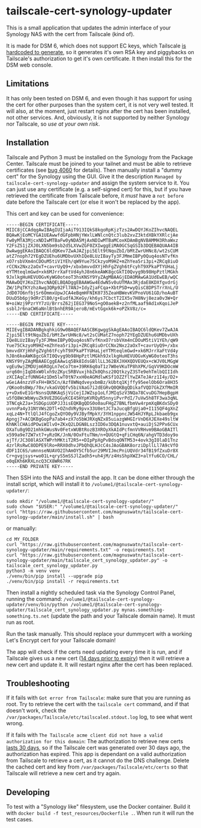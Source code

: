 tailscale-cert-synology-updater
===

This is a small application that updates the admin interface of your Synology NAS with the cert from Tailscale (kind of).

It is made for DSM 6, which does not support EC keys, which Tailscale [is hardcoded to generate](https://github.com/tailscale/tailscale/blob/9bd3b5b89c60534a9066902ae54b52f5797365bd/ipn/localapi/cert.go#L284), so it generates it's own RSA key and piggybacks on Tailscale's authorization to get it's own certificate. It then install this for the DSM web console.


## Limitations

It has only been tested on DSM 6, and even though it has support for using the cert for other purposes than the system cert, it is not very well tested. It will also, at the moment, just restart nginx after the cert has been installed, not other services. And, obviously, it is not supported by neither Synology nor Tailscale, so *use at your own risk*.

## Installation

Tailscale and Python 3 must be installed on the Synology from the Package Center. Tailscale must be joined to your tailnet and must be able to retrieve certificates (see [bug 4060](https://github.com/tailscale/tailscale/issues/4060) for details). Then manually install a "dummy cert" for the Synology using the GUI. Give it the description `Managed by tailscale-cert-synology-updater` and assign the system service to it. You can just use any certificate (e.g. a self-signed cert) for this, but if you have retrieved the certificate from Tailscale before, it *must* have a `not before` date before the Tailscale cert (or else it won't be replaced by the app).

This cert and key can be used for convenience:

```
-----BEGIN CERTIFICATE-----
MIIC8jCCAdqgAwIBAgIUIjaAiT913IQkS8kqoRpKjzTzs2AwDQYJKoZIhvcNAQEL
BQAwKjEoMCYGA1UEAwwfdGFpbHNjYWxlLWNlcnQtc3lub2xvZ3ktdXBkYXRlcjAe
Fw0yMTA3MjcxNDIwMTBaFw0yNDA5MjAxNDIwMTBaMCoxKDAmBgNVBAMMH3RhaWxz
Y2FsZS1jZXJ0LXN5bm9sb2d5LXVwZGF0ZXIwggEiMA0GCSqGSIb3DQEBAQUAA4IB
DwAwggEKAoIBAQC6ldQKev7ZwAJAZjpi5Elt9tNquZbI/bMtZwrUHNc8/wt2sCUM
atZ7noph72YEgDZUEhu6UMDbvUXhIQe8LUzIBayTy3FJMmeIBPy0Quq4osNTvfKn
xO7rsbVXm4nCDOuM5tiV1YEh/qW9Yue75CkzyoM9HZ+mZhYea5ri3pi+ZRCq8iuO
rCCNx2Nxz2aOxT+cavrUyQ9+/xbxbmvvdXYjHhFgZVgh6tFcyhT9XPkaPTYUHaLj
eYTMteqlmGwd+xk6MJrrXaFtVd4yhJ8n6keAWK8gcGkTI0Qvyg9b98HpPztlMGkh
9JxlkgHuHEVUOGvKyWG0oteoT3hsKNSY9YyZAgMBAAGjEDAOMAwGA1UdEwEB/wQC
MAAwDQYJKoZIhvcNAQELBQADggEBAAWGw4EdwN5v0uUTMAx3RjdaE8KDXfgvdrGj
ZW/1PqTKYzhzAwg3QRp92Fl7ANJ+IdyZjaFCqa+XbtPSD+wyQisC8DPSTrrXnL/U
JdD07O6nfbjSr6OmmxUpwJCA4eBqmHFNIK0735ZeaHBWevKVPnoVU61GD/hoAuBT
DUuD5b6pj9dRrZlB0/g+EudfAJKeGy/kh6ys7CbctT2IX5v7H8Nvj8eza0v3W+Qr
W+oiWzj9PzrYY7zU/BrrsZ62jIEG379NoS+gO0aekB+z2nfMLaaf9Ad1xKqoiJeP
ssblJr6naCW6aNnlBtbnhER9AjeroB/mEvtGgxk6k+oPZkV8z/c=
-----END CERTIFICATE-----
```

```
-----BEGIN PRIVATE KEY-----
MIIEvgIBADANBgkqhkiG9w0BAQEFAASCBKgwggSkAgEAAoIBAQC6ldQKev7ZwAJA
Zjpi5Elt9tNquZbI/bMtZwrUHNc8/wt2sCUMatZ7noph72YEgDZUEhu6UMDbvUXh
IQe8LUzIBayTy3FJMmeIBPy0Quq4osNTvfKnxO7rsbVXm4nCDOuM5tiV1YEh/qW9
Yue75CkzyoM9HZ+mZhYea5ri3pi+ZRCq8iuOrCCNx2Nxz2aOxT+cavrUyQ9+/xbx
bmvvdXYjHhFgZVgh6tFcyhT9XPkaPTYUHaLjeYTMteqlmGwd+xk6MJrrXaFtVd4y
hJ8n6keAWK8gcGkTI0Qvyg9b98HpPztlMGkh9JxlkgHuHEVUOGvKyWG0oteoT3hs
KNSY9YyZAgMBAAECggEAAwiq5Bk8IdsGBllLL362BXJXHXQDVEUQx+cWJV0LMGgW
vgEu9wjZMDUjm6ROgLn7eCo7tm+39RK6q0aT1z7W0eVKuTP8hXPK/GqVV9KDOcmW
urq60njIqD8xW0lxh9zZKyc5RBVuxjhbZk0Qhsz20QtkzyZ3STe9ehTmlbQIIIdh
zXCIAqCzfUNNG4z1Dm5lwT0tN7xxH0eAGMdlwKSf1OZZflYwZATeJArz1I4y/D2+
wGeiA4nzzVFxFH+BK5Cn/Azf8WNqdveyxbmBz/kUbtq1Kjffy95eelOb6Ora8H35
/QKoo0sBWp/70x/vkaGVQQfv5biVAaG7i2dEGRvQ0QKBgQDikafVQD7GkZXfMmIR
y+vDx6vE1GrNsnsQUNKAqSjViCejIJWZsp1oLfJMIqSzV3NQa78CvuDG7HepBgpH
u5fQ8WcWbWyuZk9VEZOGGyKCE45HYpKVRQyR5nnyiPvrPdI/7uVw5h8TF3wa3qNL
3TNCqkZJa+3SDGpiUOPJJ3isEQKBgQDS0o0auFHgZ7BNLfbmVw4rpmXqBKdxSDy0
uvnnPa4y31NtVWs2DTl+OZndVRy9pvx33U8etJC7aJucqBfgUja0+I115QF4gXnZ
xqLz4N+TtlQlJ4fCgoZxQYO0y9VJByfMpkY/3YH1nppncJW54HJYRpLJkbaeb9gx
Apngj7+ACQKBgGopPa7ab4+zX7o5bWJRXqNZx85uiazgWHGIrVnD6XJEXe49sltW
KhNKlCHAidPOwiWIlvO+ZKxQ2LDGN8Lsz3ID6v3DQA1nuvxtQ+auiDjS2PPx6CUx
OXaTu8g9D21mhkGWusNv0FetxWUBtRozB3XROyXkAIdPcfmnVVRHvm9BAoGBAITl
x599a9e7ZW7xt7+yRzOK/JnN/0OxFtuTNm/n+QUGtQ+qFiCHq6N/ahgVTD3doy9o
ajTf/JC3O8lASXTWPrhMKtiT2R5++DIpPpXgPvBdsqONTM53+4ovk3gIOlaD1Tnz
4zrlRsRwC8ODPE9lRo+RRX0dhvJPbQhQLHJcC4sJAoGBAK8orziDpllLl7A9cVfO
dDF1IC6S/umnnseNUAVO2IhAmOY5Cfb5ur29MVIJmcPniUQVdr34fB19fZxuDr8X
Cr+gvgjsys+wo01L+qryS5mSSJlZadh5+uh4jM/z4HsShpXWZ3+alYfu6CO/CHL/
o0qEKh6KRXLncQ3CX8WR67RK
-----END PRIVATE KEY-----
```

Then SSH into the NAS and install the app. It can be done either through the install script, which will install it to `/volume1/@tailscale-cert-synology-updater/`:

```
sudo mkdir "/volume1/@tailscale-cert-synology-updater/"
sudo chown "$USER:" "/volume1/@tailscale-cert-synology-updater/"
curl "https://raw.githubusercontent.com/magnuswatn/tailscale-cert-synology-updater/main/install.sh" | bash
```

or manually:

```
cd MY_FOLDER
curl "https://raw.githubusercontent.com/magnuswatn/tailscale-cert-synology-updater/main/requirements.txt" -o requirements.txt
curl "https://raw.githubusercontent.com/magnuswatn/tailscale-cert-synology-updater/main/tailscale_cert_synology_updater.py" -o tailscale_cert_synology_updater.py
python3 -m venv venv
./venv/bin/pip install --upgrade pip
./venv/bin/pip install -r requirements.txt
```

Then install a nightly scheduled task via the Synology Control Panel, running the command: `/volume1/@tailscale-cert-synology-updater/venv/bin/python /volume1/@tailscale-cert-synology-updater/tailscale_cert_synology_updater.py mynas.something-something.ts.net` (update the path and your Tailscale domain name). It must run as root.

Run the task manually. This should replace your dummycert with a working Let's Encrypt cert for your Tailscale domain!

The app will check if the certs need updating every time it is run, and if Tailscale gives us a new cert ([14 days prior to expiry](https://github.com/tailscale/tailscale/blob/9bd3b5b89c60534a9066902ae54b52f5797365bd/ipn/localapi/cert.go#L106)) then it will retrieve a new cert and update it. It will restart nginx after the cert has been replaced.


## Troubleshooting

If it fails with `Got error from Tailscale`: make sure that you are running as root. Try to retrieve the cert with the `tailscale cert` command, and if that doesn't work, check the `/var/packages/Tailscale/etc/tailscaled.stdout.log` log, to see what went wrong.

If it fails with `The Tailscale acme client did not have a valid authorization for this domain`: The authorization to retrieve new certs [lasts 30 days](https://letsencrypt.org/docs/faq/#i-successfully-renewed-a-certificate-but-validation-didn-t-happen-this-time-how-is-that-possible), so if the Tailscale cert was generated over 30 days ago, the authorization has expired. This app is dependant on a valid authorization from Tailscale to retrieve a cert, as it cannot do the DNS challenge. Delete the cached cert and key from `/var/packages/Tailscale/etc/certs` so that Tailscale will retrieve a new cert and try again.


## Developing

To test with a "Synology like" filesystem, use the Docker container. Build it with `docker build -f test_resources/Dockerfile .`. When run it will run the test cases.
